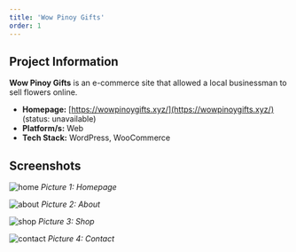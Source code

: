 ```yaml
---
title: 'Wow Pinoy Gifts'
order: 1
---
```

## Project Information
**Wow Pinoy Gifts** is an e-commerce site that allowed a local businessman to sell flowers online.

* **Homepage:** [https://wowpinoygifts.xyz/](https://wowpinoygifts.xyz/) (status: unavailable)
* **Platform/s:** Web
* **Tech Stack:** WordPress, WooCommerce

## Screenshots
![home](/assets/images/portfolio/wow-pinoy-gifts/home.jpg)
_Picture 1: Homepage_

![about](/assets/images/portfolio/wow-pinoy-gifts/about.jpg)
_Picture 2: About_

![shop](/assets/images/portfolio/wow-pinoy-gifts/shop.jpg)
_Picture 3: Shop_

![contact](/assets/images/portfolio/wow-pinoy-gifts/contact.jpg)
_Picture 4: Contact_
